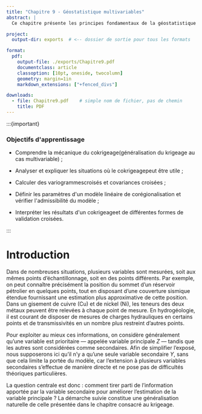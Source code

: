 ```yaml
---
title: "Chapitre 9 - Géostatistique multivariables"
abstract: |
  Ce chapitre présente les principes fondamentaux de la géostatistique multivariables, avec un focus particulier sur le cokrigeage, extension multivariée du krigeage classique. Nous abordons la construction et l’interprétation des variogrammes croisés, ainsi que le modèle linéaire de corégionalisation, essentiel pour la modélisation conjointe de plusieurs variables. L’objectif est de comprendre quand et comment le cokrigeage peut améliorer l’estimation spatiale, notamment en intégrant l’information de variables auxiliaires corrélées. Le chapitre traite également des critères d’admissibilité des modèles et des méthodes de validation croisées adaptées au contexte multivarié, afin d’assurer la qualité et la robustesse des estimations. 

project:
  output-dir: exports  # <-- dossier de sortie pour tous les formats

format:
  pdf:
    output-file: ./exports/Chapitre9.pdf
    documentclass: article
    classoption: [10pt, oneside, twocolumn]
    geometry: margin=1in
    markdown_extensions: ["+fenced_divs"]

downloads:
  - file: Chapitre9.pdf    # simple nom de fichier, pas de chemin
    title: PDF
---
```


:::{important}
### Objectifs d'apprentissage
-   Comprendre la mécanique du cokrigeage(généralisation du krigeage au cas multivariable) ;

-   Analyser et expliquer les situations où le cokrigeagepeut être utile ;

-   Calculer des variogrammescroisés et covariances croisées ;

-   Définir les paramètres d'un modèle linéaire de corégionalisation et vérifier l'admissibilité du modèle ;

-   Interpréter les résultats d'un cokrigeageet de différentes formes de validation croisées.

:::

# Introduction

Dans de nombreuses situations, plusieurs variables sont mesurées, soit aux mêmes points d’échantillonnage, soit en des points différents. Par exemple, on peut connaître précisément la position du sommet d’un réservoir pétrolier en quelques points, tout en disposant d’une couverture sismique étendue fournissant une estimation plus approximative de cette position. Dans un gisement de cuivre (Cu) et de nickel (Ni), les teneurs des deux métaux peuvent être relevées à chaque point de mesure. En hydrogéologie, il est courant de disposer de mesures de charges hydrauliques en certains points et de transmissivités en un nombre plus restreint d’autres points.

Pour exploiter au mieux ces informations, on considère généralement qu’une variable est prioritaire — appelée variable principale $Z$ — tandis que les autres sont considérées comme secondaires. Afin de simplifier l’exposé, nous supposerons ici qu’il n’y a qu’une seule variable secondaire $Y$, sans que cela limite la portée du modèle, car l’extension à plusieurs variables secondaires s’effectue de manière directe et ne pose pas de difficultés théoriques particulières.

La question centrale est donc : comment tirer parti de l’information apportée par la variable secondaire pour améliorer l’estimation de la variable principale ? La démarche suivie constitue une généralisation naturelle de celle présentée dans le chapitre consacré au krigeage.


